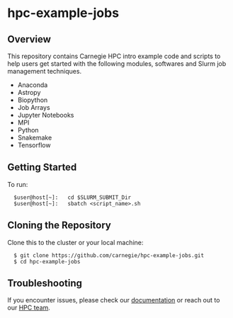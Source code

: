# hpc-example-jobs

## Overview

This repository contains Carnegie HPC intro example code and scripts to help users get started with the following modules, softwares and Slurm job management techniques.

- Anaconda
- Astropy
- Biopython
- Job Arrays
- Jupyter Notebooks
- MPI
- Python
- Snakemake
- Tensorflow

## Getting Started

To run:

      $user@host[~]:   cd $SLURM_SUBMIT_Dir
      $user@host[~]:   sbatch <script_name>.sh

## Cloning the Repository

Clone this to the cluster or your local machine:

      $ git clone https://github.com/carnegie/hpc-example-jobs.git
      $ cd hpc-example-jobs

## Troubleshooting

If you encounter issues, please check our [documentation](https://carnegiescience.refined.site/space/HPC) or reach out to our [HPC team](https://carnegiescience.atlassian.net/servicedesk/customer/portal/3/group/18/create/60). 
